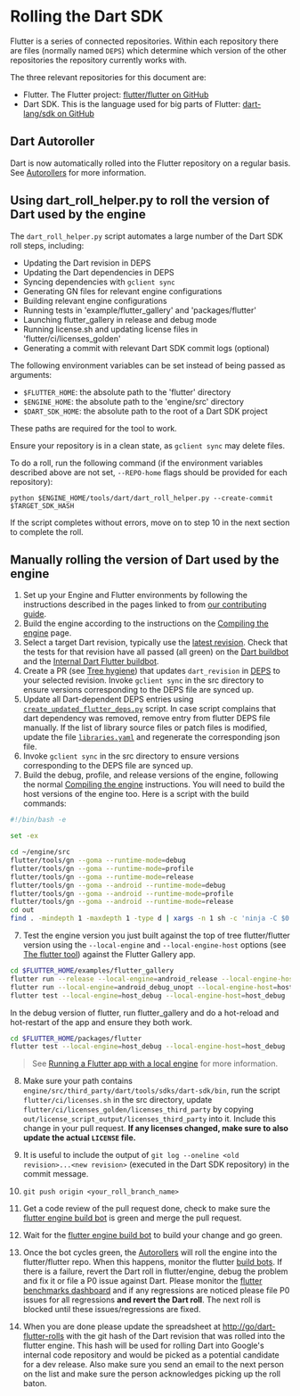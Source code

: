 # Rolling the Dart SDK

Flutter is a series of connected repositories. Within each repository there are
files (normally named `DEPS`) which determine which version of the other
repositories the repository currently works with.

The three relevant repositories for this document are:

- Flutter. The Flutter project:
  [flutter/flutter on GitHub](https://github.com/flutter/flutter)
- Dart SDK. This is the language used for big parts of Flutter:
  [dart-lang/sdk on GitHub](https://github.com/dart-lang/sdk)

## Dart Autoroller

Dart is now automatically rolled into the Flutter repository on a regular basis.
See [Autorollers](Autorollers.md) for more information.

## Using dart_roll_helper.py to roll the version of Dart used by the engine

The `dart_roll_helper.py` script automates a large number of the Dart SDK roll
steps, including:

- Updating the Dart revision in DEPS
- Updating the Dart dependencies in DEPS
- Syncing dependencies with `gclient sync`
- Generating GN files for relevant engine configurations
- Building relevant engine configurations
- Running tests in 'example/flutter_gallery' and 'packages/flutter'
- Launching flutter_gallery in release and debug mode
- Running license.sh and updating license files in 'flutter/ci/licenses_golden'
- Generating a commit with relevant Dart SDK commit logs (optional)

The following environment variables can be set instead of being passed as
arguments:

- `$FLUTTER_HOME`: the absolute path to the 'flutter' directory
- `$ENGINE_HOME`: the absolute path to the 'engine/src' directory
- `$DART_SDK_HOME`: the absolute path to the root of a Dart SDK project

These paths are required for the tool to work.

Ensure your repository is in a clean state, as `gclient sync` may delete files.

To do a roll, run the following command (if the environment variables described
above are not set, `--REPO-home` flags should be provided for each repository):

```console
python $ENGINE_HOME/tools/dart/dart_roll_helper.py --create-commit $TARGET_SDK_HASH
```

If the script completes without errors, move on to step 10 in the next section
to complete the roll.

## Manually rolling the version of Dart used by the engine

1. Set up your Engine and Flutter environments by following the instructions
   described in the pages linked to from
   [our contributing guide](../../CONTRIBUTING.md).
1. Build the engine according to the instructions on the
   [Compiling the engine](../../engine/src/flutter/docs/contributing/Compiling-the-engine.md)
   page.
1. Select a target Dart revision, typically use the
   [latest revision](https://github.com/dart-lang/sdk/commits/main). Check that
   the tests for that revision have all passed (all green) on the
   [Dart buildbot](https://ci.chromium.org/p/flutter/g/engine/console) and the
   [Internal Dart Flutter buildbot](https://ci.chromium.org/p/dart/g/flutter/console).
1. Create a PR (see [Tree hygiene](../contributing/Tree-hygiene.md)) that
   updates `dart_revision` in [DEPS](../../DEPS) to your selected revision.
   Invoke `gclient sync` in the src directory to ensure versions corresponding
   to the DEPS file are synced up.
1. Update all Dart-dependent DEPS entries using
   [`create_updated_flutter_deps.py`](../../engine/src/tools/dart/create_updated_flutter_deps.py)
   script. In case script complains that dart dependency was removed, remove
   entry from flutter DEPS file manually. If the list of library source files or
   patch files is modified, update the file
   [`libraries.yaml`](../../engine/src/flutter/lib/snapshot/libraries.yaml) and
   regenerate the corresponding json file.
1. Invoke `gclient sync` in the src directory to ensure versions corresponding
   to the DEPS file are synced up.
1. Build the debug, profile, and release versions of the engine, following the
   normal
   [Compiling the engine](../../engine/src/flutter/docs/contributing/Compiling-the-engine.md)
   instructions. You will need to build the host versions of the engine too.
   Here is a script with the build commands:

```bash
#!/bin/bash -e

set -ex

cd ~/engine/src
flutter/tools/gn --goma --runtime-mode=debug
flutter/tools/gn --goma --runtime-mode=profile
flutter/tools/gn --goma --runtime-mode=release
flutter/tools/gn --goma --android --runtime-mode=debug
flutter/tools/gn --goma --android --runtime-mode=profile
flutter/tools/gn --goma --android --runtime-mode=release
cd out
find . -mindepth 1 -maxdepth 1 -type d | xargs -n 1 sh -c 'ninja -C $0 -j1000 || exit 255'
```

7. Test the engine version you just built against the top of tree
   flutter/flutter version using the `--local-engine` and `--local-engine-host`
   options (see [The flutter tool](../tool/README.md)) against the Flutter
   Gallery app.

```bash
cd $FLUTTER_HOME/examples/flutter_gallery
flutter run --release --local-engine=android_release --local-engine-host=host_release
flutter run --local-engine=android_debug_unopt --local-engine-host=host_debug_unopt
flutter test --local-engine=host_debug --local-engine-host=host_debug
```

In the debug version of flutter, run flutter_gallery and do a hot-reload and
hot-restart of the app and ensure they both work.

```bash
cd $FLUTTER_HOME/packages/flutter
flutter test --local-engine=host_debug --local-engine-host=host_debug
```

> See
> [Running a Flutter app with a local engine](../../engine/src/flutter/docs/Debugging-the-engine.md#running-a-flutter-app-with-a-local-engine)
> for more information.

8. Make sure your path contains
   `engine/src/third_party/dart/tools/sdks/dart-sdk/bin`, run the script
   `flutter/ci/licenses.sh` in the src directory, update
   `flutter/ci/licenses_golden/licenses_third_party` by copying
   `out/license_script_output/licenses_third_party` into it. Include this change
   in your pull request. **If any licenses changed, make sure to also update the
   actual `LICENSE` file.**

1. It is useful to include the output of
   `git log --oneline <old revision>...<new revision>` (executed in the Dart SDK
   repository) in the commit message.

1. `git push origin <your_roll_branch_name>`

1. Get a code review of the pull request done, check to make sure the
   [flutter engine build bot](https://build.chromium.org/p/client.flutter/console)
   is green and merge the pull request.

1. Wait for the
   [flutter engine build bot](https://ci.chromium.org/p/flutter/g/engine/console)
   to build your change and go green.

1. Once the bot cycles green, the [Autorollers](../infra/Autorollers.md) will
   roll the engine into the flutter/flutter repo. When this happens, monitor the
   flutter [build bots](https://flutter-dashboard.appspot.com/build.html). If
   there is a failure, revert the Dart roll in flutter/engine, debug the problem
   and fix it or file a P0 issue against Dart. Please monitor the
   [flutter benchmarks dashboard](https://flutter-dashboard.appspot.com/benchmarks.html)
   and if any regressions are noticed please file P0 issues for all regressions
   **and revert the Dart roll**. The next roll is blocked until these
   issues/regressions are fixed.

1. When you are done please update the spreadsheet at
   [http://go/dart-flutter-rolls](http://go/dart-flutter-rolls) with the git
   hash of the Dart revision that was rolled into the flutter engine. This hash
   will be used for rolling Dart into Google's internal code repository and
   would be picked as a potential candidate for a dev release. Also make sure
   you send an email to the next person on the list and make sure the person
   acknowledges picking up the roll baton.
